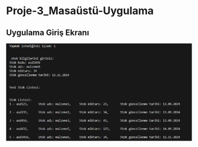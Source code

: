 # Proje-3_Masaüstü-Uygulama

## Uygulama Giriş Ekranı

![Stok_Ekle](https://github.com/ebru-shm/Proje_2-Uygulama/blob/main/resimler_/Stok_Ekle.PNG)




